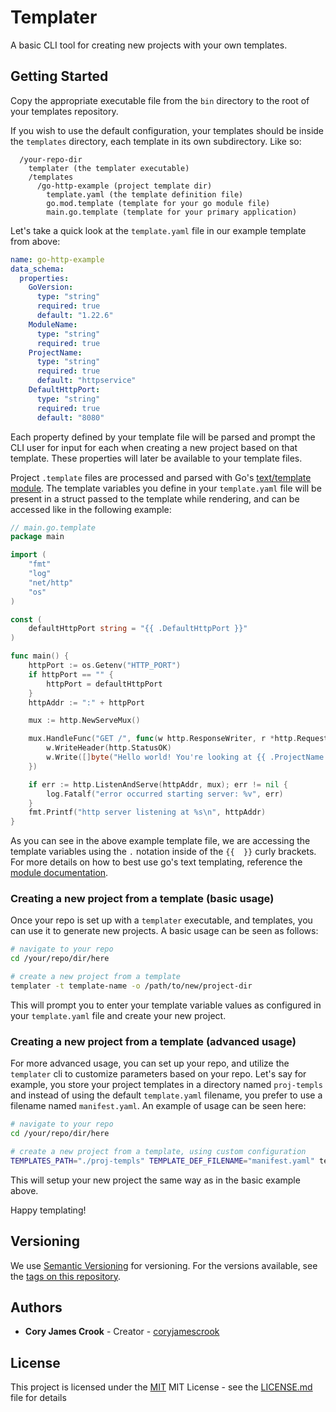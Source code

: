 # Templater

A basic CLI tool for creating new projects with your own templates.

## Getting Started

Copy the appropriate executable file from the `bin` directory to the root of your templates repository.

If you wish to use the default configuration, your templates should be inside the `templates` directory, each template in its own subdirectory. Like so:

```
  /your-repo-dir
    templater (the templater executable)
    /templates
      /go-http-example (project template dir)
        template.yaml (the template definition file)
        go.mod.template (template for your go module file)
        main.go.template (template for your primary application)
```

Let's take a quick look at the `template.yaml` file in our example template from above:

```yaml
name: go-http-example
data_schema:
  properties:
    GoVersion:
      type: "string"
      required: true
      default: "1.22.6"
    ModuleName:
      type: "string"
      required: true
    ProjectName:
      type: "string"
      required: true
      default: "httpservice"
    DefaultHttpPort:
      type: "string"
      required: true
      default: "8080"
```

Each property defined by your template file will be parsed and prompt the CLI user for input for each when creating a new project based on that template. These properties will later be available to your template files.

Project `.template` files are processed and parsed with Go's [text/template module](https://pkg.go.dev/text/template). The template variables you define in your `template.yaml` file will be present in a struct passed to the template while rendering, and can be accessed like in the following example:

```go
// main.go.template
package main

import (
	"fmt"
	"log"
	"net/http"
	"os"
)

const (
	defaultHttpPort string = "{{ .DefaultHttpPort }}"
)

func main() {
	httpPort := os.Getenv("HTTP_PORT")
	if httpPort == "" {
		httpPort = defaultHttpPort
	}
	httpAddr := ":" + httpPort

	mux := http.NewServeMux()

	mux.HandleFunc("GET /", func(w http.ResponseWriter, r *http.Request) {
		w.WriteHeader(http.StatusOK)
		w.Write([]byte("Hello world! You're looking at {{ .ProjectName }}"))
	})

	if err := http.ListenAndServe(httpAddr, mux); err != nil {
		log.Fatalf("error occurred starting server: %v", err)
	}
	fmt.Printf("http server listening at %s\n", httpAddr)
}
```

As you can see in the above example template file, we are accessing the template variables using the `.` notation inside of the `{{  }}` curly brackets. For more details on how to best use go's text templating, reference the [module documentation](https://pkg.go.dev/text/template).

### Creating a new project from a template (basic usage)

Once your repo is set up with a `templater` executable, and templates, you can use it to generate new projects. A basic usage can be seen as follows:

```bash
# navigate to your repo
cd /your/repo/dir/here

# create a new project from a template
templater -t template-name -o /path/to/new/project-dir
```

This will prompt you to enter your template variable values as configured in your `template.yaml` file and create your new project.

### Creating a new project from a template (advanced usage)

For more advanced usage, you can set up your repo, and utilize the `templater` cli to customize parameters based on your repo. Let's say for example, you store your project templates in a directory named `proj-templs` and instead of using the default `template.yaml` filename, you prefer to use a filename named `manifest.yaml`. An example of usage can be seen here:

```bash
# navigate to your repo
cd /your/repo/dir/here

# create a new project from a template, using custom configuration
TEMPLATES_PATH="./proj-templs" TEMPLATE_DEF_FILENAME="manifest.yaml" templater -t template-name -o /path/to/new/project-dir
```

This will setup your new project the same way as in the basic example above.

Happy templating!

## Versioning

We use [Semantic Versioning](http://semver.org/) for versioning. For the versions
available, see the [tags on this
repository](https://github.com/coryjamescrook/templater/tags).

## Authors

- **Cory James Crook** - Creator -
  [coryjamescrook](https://github.com/coryjamescrook)

## License

This project is licensed under the [MIT](https://choosealicense.com/licenses/mit)
MIT License - see the [LICENSE.md](LICENSE.md) file for
details
